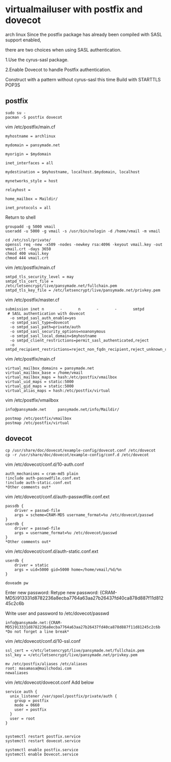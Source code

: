 # virtualmailuser with postfix and dovecot

arch linux Since the postfix package has already been compiled with SASL support enabled,

there are two choices when using SASL authentication.

1.Use the cyrus-sasl package.

2.Enable Dovecot to handle Postfix authentication.

Construct with a pattern without cyrus-sasl this time
Build with STARTTLS POP3S

## postfix

    sudo su -
    pacman -S postfix dovecot

vim /etc/postfix/main.cf  

    myhostname = archlinux

    mydomain = pansymade.net

    myorigin = $mydomain

    inet_interfaces = all

    mydestination = $myhostname, localhost.$mydomain, localhost

    mynetworks_style = host

    relayhost =

    home_mailbox = Maildir/

	inet_protocols = all

Return to shell

    groupadd -g 5000 vmail
    useradd -u 5000 -g vmail -s /usr/bin/nologin -d /home/vmail -m vmail

    cd /etc/ssl/private/
    openssl req -new -x509 -nodes -newkey rsa:4096 -keyout vmail.key -out vmail.crt -days 3650
    chmod 400 vmail.key
    chmod 444 vmail.crt

vim /etc/postfix/main.cf  

    smtpd_tls_security_level = may
    smtpd_tls_cert_file = /etc/letsencrypt/live/pansymade.net/fullchain.pem
    smtpd_tls_key_file = /etc/letsencrypt/live/pansymade.net/privkey.pem

vim /etc/postfix/master.cf  

    submission inet n       -       n       -       -       smtpd
     # SASL authentication with dovecot
      -o smtpd_sasl_auth_enable=yes
      -o smtpd_sasl_type=dovecot
      -o smtpd_sasl_path=private/auth
      -o smtpd_sasl_security_options=noanonymous
      -o smtpd_sasl_local_domain=$myhostname
      -o smtpd_client_restrictions=permit_sasl_authenticated,reject
      -o smtpd_recipient_restrictions=reject_non_fqdn_recipient,reject_unknown_recipient_domain,permit_sasl_authenticated,reject

vim /etc/postfix/main.cf  

    virtual_mailbox_domains = pansymade.net
    virtual_mailbox_base = /home/vmail
    virtual_mailbox_maps = hash:/etc/postfix/vmailbox
    virtual_uid_maps = static:5000
    virtual_gid_maps = static:5000
    virtual_alias_maps = hash:/etc/postfix/virtual

vim /etc/postfix/vmailbox   

    info@pansymade.net     pansymade.net/info/Maildir/

    postmap /etc/postfix/vmailbox
    postmap /etc/postfix/virtual

## dovecot

    cp /usr/share/doc/dovecot/example-config/dovecot.conf /etc/dovecot
    cp -r /usr/share/doc/dovecot/example-config/conf.d /etc/dovecot

vim /etc/dovecot/conf.d/10-auth.conf  

    auth_mechanisms = cram-md5 plain
    !include auth-passwdfile.conf.ext
    !include auth-static.conf.ext
	*Other comments out*

vim /etc/dovecot/conf.d/auth-passwdfile.conf.ext  

    passdb {
        driver = passwd-file
        args = scheme=CRAM-MD5 username_format=%u /etc/dovecot/passwd
    }
    userdb {
        driver = passwd-file
        args = username_format=%u /etc/dovecot/passwd
    }
    *Other comments out*

vim /etc/dovecot/conf.d/auth-static.conf.ext  

    userdb {
        driver = static
        args = uid=5000 gid=5000 home=/home/vmail/%d/%n
    }

    doveadm pw
Enter new password:
Retype new password:
{CRAM-MD5}913331d8782236a8ecba7764a63aa27b26437fd40ca878d887f11d81245c2c6b

Write user and password to /etc/dovecot/passwd

    info@pansymade.net:{CRAM-MD5}913331d8782236a8ecba7764a63aa27b26437fd40ca878d887f11d81245c2c6b
    *Do not forget a line break*

vim /etc/dovecot/conf.d/10-ssl.conf  

    ssl_cert = </etc/letsencrypt/live/pansymade.net/fullchain.pem
    ssl_key = </etc/letsencrypt/live/pansymade.net/privkey.pem

    mv /etc/postfix/aliases /etc/aliases
    root: masamasa@mailchodai.com
    newaliases

vim /etc/dovecot/dovecot.conf
Add below

    service auth {
      unix_listener /var/spool/postfix/private/auth {
        group = postfix
        mode = 0660
        user = postfix
      }
      user = root
    }


    systemctl restart postfix.service
    systemctl restart dovecot.service

    systemctl enable postfix.service
    systemctl enable Dovecot.service

